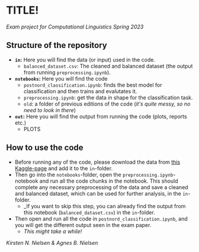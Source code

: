# TITLE!
_Exam project for Computational Linguistics Spring 2023_

## Structure of the repository
- __`in`:__ Here you will find the data (or input) used in the code.
    - `balanced_dataset.csv`: The cleaned and balanced dataset (the output from running `preprocessing.ipynb`).
- __`notebooks`:__ Here you will find the code
    - `postnord_classification.ipynb`: finds the best model for classification and then trains and evalutates it.
    - `preprocessing.ipynb`: get the data in shape for the classification task.
    - `old`: a folder of previous editions of the code (_it's quite messy, so no need to look in there_)
- __`out`:__ Here you will find the output from running the code (plots, reports etc.)
    - PLOTS

## How to use the code
- Before running any of the code, please download the data from [this Kaggle-page](https://www.kaggle.com/datasets/nicklasstiborgm/reviews-of-postnords-trustpilot-page) and add it to the `in`-folder.
- Then go into the `notebooks`-folder, open the `preprocessing.ipynb`-notebook and run all the code chunks in the notebook. This should complete any necessary preprocessing of the data and save a cleaned and balanced dataset, which can be used for further analysis, in the `in`-folder.
    - _If you want to skip this step, you can already find the output from this notebook (`balanced_dataset.csv`) in the `in`-folder.
- Then open and run all the code in `postnord_classification.ipynb`, and you will get the different output seen in the exam paper.
    - _This might take a while!_


_Kirsten N. Nielsen & Agnes B. Nielsen_
